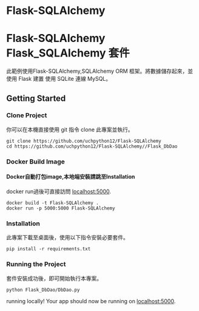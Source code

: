 # Flask-SQLAlchemy

# Flask-SQLAlchemy Flask_SQLAlchemy 套件
此範例使用Flask-SQLAlchemy,SQLAlchemy ORM 框架。將數據儲存起來，並使用 Flask 建置 使用 SQLite 連線 MySQL。

## Getting Started
### Clone Project
你可以在本機直接使用 git 指令 clone 此專案並執行。

```
git clone https://github.com/uchpython12/Flask-SQLAlchemy
cd https://github.com/uchpython12/Flask-SQLAlchemy//Flask_DbDao
```

### Docker Build Image
#### Docker自動打包image,本地端安裝請跳至Installation
docker run過後可直接訪問 [localhost:5000](http://localhost:5000/).

```
docker build -t Flask-SQLAlchemy .
docker run -p 5000:5000 Flask-SQLAlchemy
```

### Installation
此專案下載至桌面後，使用以下指令安裝必要套件。

```
pip install -r requirements.txt
```

### Running the Project
套件安裝成功後，即可開始執行本專案。

```
python Flask_DbDao/DbDao.py 
```

running locally! Your app should now be running on [localhost:5000](http://localhost:5000/).
